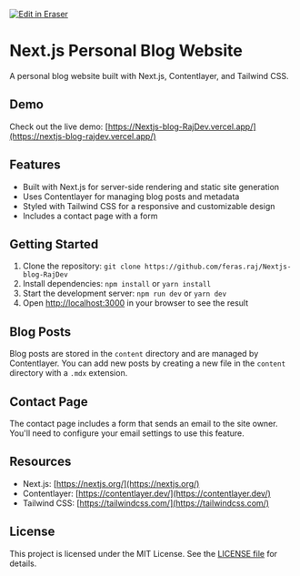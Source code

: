 <p><a target="_blank" href="https://app.eraser.io/workspace/bCLgIezmNspgsLvbLMqW" id="edit-in-eraser-github-link"><img alt="Edit in Eraser" src="https://firebasestorage.googleapis.com/v0/b/second-petal-295822.appspot.com/o/images%2Fgithub%2FOpen%20in%20Eraser.svg?alt=media&amp;token=968381c8-a7e7-472a-8ed6-4a6626da5501"></a></p>

# Next.js Personal Blog Website
A personal blog website built with Next.js, Contentlayer, and Tailwind CSS.

## Demo
Check out the live demo: [﻿https://Nextjs-blog-RajDev.vercel.app/](https://nextjs-blog-rajdev.vercel.app/) 

## Features
- Built with Next.js for server-side rendering and static site generation
- Uses Contentlayer for managing blog posts and metadata
- Styled with Tailwind CSS for a responsive and customizable design
- Includes a contact page with a form
## Getting Started
1. Clone the repository: `git clone https://github.com/feras.raj/Nextjs-blog-RajDev` 
2. Install dependencies: `npm install`  or `yarn install` 
3. Start the development server: `npm run dev`  or `yarn dev` 
4. Open [﻿http://localhost:3000](http://localhost:3000/)  in your browser to see the result
## Blog Posts
Blog posts are stored in the `content` directory and are managed by Contentlayer. You can add new posts by creating a new file in the `content` directory with a `.mdx` extension.

## Contact Page
The contact page includes a form that sends an email to the site owner. You'll need to configure your email settings to use this feature.

## Resources
- Next.js: [﻿https://nextjs.org/](https://nextjs.org/) 
- Contentlayer: [﻿https://contentlayer.dev/](https://contentlayer.dev/) 
- Tailwind CSS: [﻿https://tailwindcss.com/](https://tailwindcss.com/) 
## License
This project is licensed under the MIT License. See the [﻿LICENSE file](LICENSE) for details.



<!--- Eraser file: https://app.eraser.io/workspace/bCLgIezmNspgsLvbLMqW --->